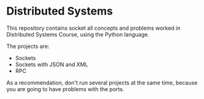 # Distributed Systems
This repository contains socket all concepts and problems worked in Distributed Systems Course, using the Python language.

The projects are:
- Sockets
- Sockets with JSON and XML
- RPC

As a recommendation, don't run several projects at the same time, because you are going to have problems with the ports.
